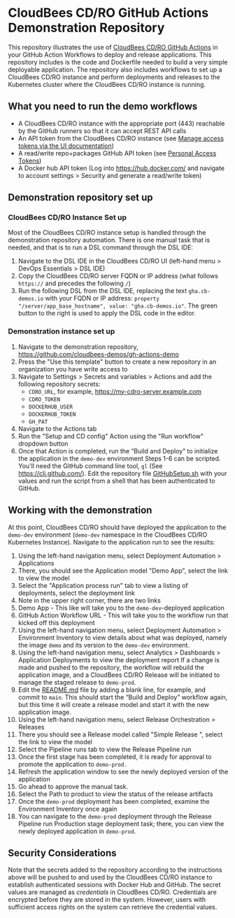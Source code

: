 # CloudBees CD/RO GitHub Actions Demonstration Repository
This repository illustrates the use of [CloudBees CD/RO GitHub Actions](https://github.com/marketplace?type=actions&query=cloudbees-github-actions+) in your GitHub Action Workflows to deploy and release applications. This repository includes is the code and Dockerfile needed to build a very simple deployable application. The repository also includes workflows to set up a CloudBees CD/RO instance and perform deployments and releases to the Kubernetes cluster where the CloudBees CD/RO instance is running.
## What you need to run the demo workflows
- A CloudBees CD/RO instance with the appropriate port (443) reachable by the GitHub runners so that it can accept REST API calls
- An API token from the CloudBees CD/RO instance (see [Manage access tokens via the UI documentation](https://docs.beescloud.com/docs/cloudbees-cd/latest/intro/sign-in-cd#_manage_access_tokens_via_the_ui))
- A read/write repo+packages GitHub API token (see [Personal Access Tokens](https://github.com/settings/tokens))
- A Docker hub API token (Log into https://hub.docker.com/ and navigate to account settings > Security and generate a read/write token)
## Demonstration repository set up
### CloudBees CD/RO Instance Set up
Most of the CloudBees CD/RO instance setup is handled through the demonstration repository automation. There is one manual task that is needed, and that is to run a DSL command through the DSL IDE:
1. Navigate to the DSL IDE in the CloudBees CD/RO UI (left-hand menu > DevOps Essentials > DSL IDE)
2. Copy the CloudBees CD/RO server FQDN or IP address (what follows `https://` and precedes the following `/`)
3. Run the following DSL from the DSL IDE, replacing the text `gha.cb-demos.io` with your FQDN or IP address: `property "/server/app_base_hostname", value: "gha.cb-demos.io"`. The green button to the right is used to apply the DSL code in the editor.
### Demonstration instance set up
1. Navigate to the demonstration repository, https://github.com/cloudbees-demos/gh-actions-demo
2. Press the "Use this template" button to create a new repository in an organization you have write access to
3. Navigate to Settings > Secrets and variables > Actions and add the following repository secrets:
    - `CDRO_URL`, for example, https://my-cdro-server.example.com
    - `CDRO_TOKEN`
    - `DOCKERHUB_USER`
    - `DOCKERHUB_TOKEN`
    - `GH_PAT`
4. Navigate to the Actions tab
5. Run the "Setup and CD config" Action using the "Run workflow" dropdown button
6. Once that Action is completed, run the “Build and Deploy” to initialize the application in the `demo-dev` environment
Steps 1-6 can be scripted. You'll need the GitHub command line tool, `gl` (See https://cli.github.com/). Edit the repository file [GitHubSetup.sh](GitHubSetup.sh) with your values and run the script from a shell that has been authenticated to GitHub.
## Working with the demonstration
At this point, CloudBees CD/RO should have deployed the application to the `demo-dev` environment (`demo-dev` namespace in the CloudBees CD/RO Kubernetes Instance). Navigate to the application run to see the results:
1. Using the left-hand navigation menu, select Deployment Automation > Applications
2. There, you should see the Application model "Demo App", select the link to view the model
3. Select the "Application process run" tab to view a listing of deployments, select the deployment link
4. Note in the upper right corner, there are two links
  1. Demo App - This like will take you to the `demo-dev`-deployed application
  2. GitHub Action Workflow URL - This will take you to the workflow run that kicked off this deployment
5. Using the left-hand navigation menu, select Deployment Automation > Environment Inventory to view details about what was deployed, namely the image `demo` and its version to the `demo-dev` environment.
6. Using the left-hand navigation menu, select Analytics > Dashboards > Application Deployments to view the deployment report
If a change is made and pushed to the repository, the workflow will rebuild the application image, and a CloudBees CD/RO Release will be initiated to manage the staged release to `demo-prod`.
1. Edit the [README.md](README.md) file by adding a blank line, for example, and commit to `main`. This should start the “Build and Deploy” workflow again, but this time it will create a release model and start it with the new application image.
2. Using the left-hand navigation menu, select Release Orchestration > Releases
3. There you should see a Release model called "Simple Release <SHA>", select the link to view the model
4. Select the Pipeline runs tab to view the Release Pipeline run
5. Once the first stage has been completed, it is ready for approval to promote the application to `demo-prod.`
6. Refresh the application window to see the newly deployed version of the application
7. Go ahead to approve the manual task.
8. Select the Path to product to view the status of the release artifacts
9. Once the `demo-prod` deployment has been completed, examine the Environment Inventory once again
10. You can navigate to the `demo-prod` deployment through the Release Pipeline run Production stage deployment task; there, you can view the newly deployed application in `demo-prod`.

## Security Considerations
Note that the secrets added to the repository according to the instructions above will be pushed to and used by the CloudBees CD/RO instance to establish authenticated sessions with Docker Hub and GitHub. The secret values are managed as _credentials_ in CloudBees CD/RO. Credentials are encrypted before they are stored in the system. However, users with sufficient access rights on the system can retrieve the credential values.
